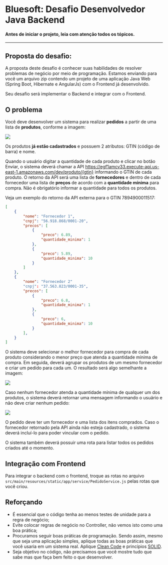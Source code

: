 # Bluesoft: Desafio Desenvolvedor Java Backend

#### Antes de iniciar o projeto, leia com atenção todos os tópicos.

---

## Proposta do desafio:

A proposta deste desafio é conhecer suas habilidades de resolver problemas de negócio por meio de programação.
Estamos enviando para você um arquivo zip contendo um projeto de uma aplicação Java Web (Spring Boot, Hibernate e AngularJs) com o Frontend já desenvolvido.

Seu desafio será implementar o Backend e integrar com o Frontend.

## O problema

Você deve desenvolver um sistema para realizar **pedidos** a partir de uma lista de **produtos**, conforme a imagem:

![](https://bluesoft-sp.s3-sa-east-1.amazonaws.com/download/desafio-bluesoft/novo-pedido.png)

Os produtos **já estão cadastrados** e possuem 2 atributos: GTIN (código de barra) e nome.

Quando o usuário digitar a quantidade de cada produto e clicar no botão Enviar, o sistema deverá chamar a API https://egf1amcv33.execute-api.us-east-1.amazonaws.com/dev/produto/{gtin} informando o GTIN de cada produto. O retorno da API será uma lista de **fornecedores** e dentro de cada fornecedor uma lista de **preços** de acordo com a **quantidade mínima** para compra. Não é obrigatório informar a quantidade para todos os produtos.

Veja um exemplo do retorno da API externa para o GTIN 7894900011517:
```json
[
    {
        "nome": "Fornecedor 1",
        "cnpj": "56.918.868/0001-20",
        "precos": [
            {
                "preco": 6.89,
                "quantidade_minima": 1
            },
            {
                "preco": 5.89,
                "quantidade_minima": 10
            }
        ]
    },
    {
        "nome": "Fornecedor 2"
        "cnpj": "37.563.823/0001-35",
        "precos": [
            {
                "preco": 6.8,
                "quantidade_minima": 1
            },
            {
                "preco": 6,
                "quantidade_minima": 10
            }
        ],
    }
]
```

O sistema deve selecionar o melhor fornecedor para compra de cada produto considerando o menor preço que atenda a quantidade mínima de compra. Em seguida, deverá agrupar os produtos de um mesmo fornecedor e criar um pedido para cada um. O resultado será algo semelhante a imagem:

![](https://bluesoft-sp.s3-sa-east-1.amazonaws.com/download/desafio-bluesoft/pedido-criado-sucesso.png)

Caso nenhum fornecedor atenda a quantidade mínima de qualquer um dos produtos, o sistema deverá retornar uma mensagem informando o usuário e não deve criar nenhum pedido:

![](https://bluesoft-sp.s3-sa-east-1.amazonaws.com/download/desafio-bluesoft/pedido-erro.png)

O pedido deve ter um fornecedor e uma lista dos itens comprados. Caso o fornecedor retornado pela API ainda não esteja cadastrado, o sistema deverá incluí-lo para poder vincular com o pedido.

O sistema também deverá possuir uma rota para listar todos os pedidos criados até o momento.

## Integração com Frontend

Para integrar o backend com o frontend, troque as rotas no arquivo `src/main/resources/static/app/service/PedidoService.js` pelas rotas que você criou.

## Reforçando

- É essencial que o código tenha ao menos testes de unidade para a regra de negócio;
- Evite colocar regras de negócio no Controller, não vemos isto como uma boa prática;
- Procuramos seguir boas práticas de programação. Sendo assim, mesmo que seja uma aplicação simples, aplique todas as boas práticas que você usaria em um sistema real. Aplique [Clean Code](https://www.youtube.com/watch?v=Pjoi_JxXAcM) e princípios [SOLID](https://www.youtube.com/watch?v=DmrHBUeo0NE).
- Seja objetivo no código, não precisamos que você mostre tudo que sabe mas que faça bem feito o que desenvolver.
